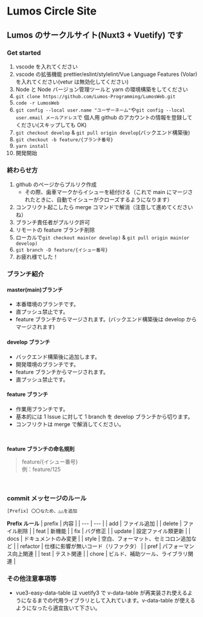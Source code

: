 # Lumos Circle Site

## Lumos のサークルサイト(Nuxt3 + Vuetify) です

### **Get started**

1. vscode を入れてください
2. vscode の拡張機能 prettier/eslint/stylelint/Vue Language Features (Volar) を入れてください(vetur は無効化してください)
3. Node と Node バージョン管理ツールと yarn の環境構築をしてください
4. `git clone https://github.com/Lumos-Programming/LumosWeb.git`
5. `code -r LumosWeb`
6. `git config --local user.name "ユーザーネーム"`や`git config --local user.email メールアドレス`で 個人用 github のアカウントの情報を登録してください(スキップしても OK)
7. `git checkout develop` & `git pull origin develop`(バックエンド構築後)
8. `git checkout -b feature/{ブランチ番号}`
9. `yarn install`
10. 開発開始

### **終わらせ方**

1. github のページからプルリク作成
   - その際、歯車マークからイシューを紐付ける（これで main にマージされたときに、自動でイシューがクローズするようになります）
2. コンフリクト起こしたら merge コマンドで解消（注意して進めてくださいね）
3. ブランチ責任者がプルリク許可
4. リモートの feature ブランチ削除
5. ローカルで`git checkout main(or develop)` & `git pull origin main(or develop)`
6. `git branch -D feature/{イシュー番号}`
7. お疲れ様でした！

### **ブランチ紹介**

#### **master(main)ブランチ**

- 本番環境のブランチです。
- 直プッシュ禁止です。
- feature ブランチからマージされます。(バックエンド構築後は develop からマージされます)

#### **develop ブランチ**

- バックエンド構築後に追加します。
- 開発環境のブランチです。
- feature ブランチからマージされます。
- 直プッシュ禁止です。

#### **feature ブランチ**

- 作業用ブランチです。
- 基本的には 1 Issue に対して 1 branch を develop ブランチから切ります。
- コンフリクトは merge で解消してください。

<br>

**feature ブランチの命名規則**

> feature/{イシュー番号}<br>
> 例：feature/125

<br>

### **commit メッセージのルール**

```bash
[Prefix] 〇〇なため、△△を追加
```

**Prefix ルール**
| prefix | 内容 |
| --- | --- |
| add | ファイル追加 |
| delete | ファイル削除 |
| feat | 新機能 |
| fix | バグ修正 |
| update | 設定ファイル類更新 |
| docs | ドキュメントのみ変更 |
| style | 空白、フォーマット、セミコロン追加など |
| refactor | 仕様に影響が無いコード（リファクタ） |
| pref | パフォーマンス向上関連 |
| test | テスト関連 |
| chore | ビルド、補助ツール、ライブラリ関連 |

### **その他注意事項等**

- vue3-easy-data-table は vuetify3 で v-data-table が再実装され使えるようになるまでの代用ライブラリとして入れています。v-data-table が使えるようになったら適宜抜いて下さい。
